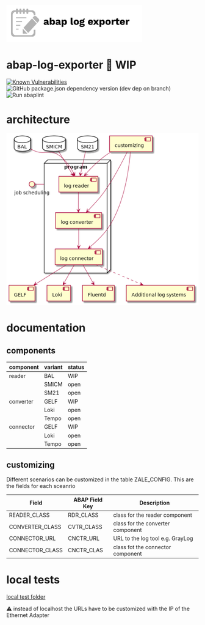 ![abap-log-exporter](docs/logo-abap-log-exporter-horizontal.png)

# abap-log-exporter :construction: WIP

[![Known Vulnerabilities](https://snyk.io/test/github/Goala/abap-log-exporter/badge.svg?targetFile=package.json)](https://snyk.io/test/github/Goala/abap-log-exporter?targetFile=package.json)
![GitHub package.json dependency version (dev dep on branch)](https://img.shields.io/github/package-json/dependency-version/Goala/abap-log-exporter/dev/@abaplint/cli)
![Run abaplint](https://github.com/Goala/abap-log-exporter/workflows/Run%20abaplint/badge.svg)

# architecture

![architecture](./out/architecture/architecture/architecture.png)

# documentation

## components

| component       | variant        | status  |
| ----------------|----------------|---------|
| reader          | BAL            | WIP     |
|                 | SMICM          | open    |
|                 | SM21           | open    |
| converter       | GELF           | WIP     |
|                 | Loki           | open    |
|                 | Tempo          | open    |
| connector       | GELF           | WIP     |
|                 | Loki           | open    |
|                 | Tempo          | open    |


## customizing

Different scenarios can be customized in the table ZALE_CONFIG. This are the fields for each sceanrio

| Field           | ABAP Field Key | Description                         |
| ----------------|----------------|-------------------------------------|
| READER_CLASS    | RDR_CLASS      | class for the reader component      |
| CONVERTER_CLASS | CVTR_CLASS     | class for the converter component   |
| CONNECTOR_URL   | CNCTR_URL      | URL to the log tool e.g. GrayLog    |
| CONNECTOR_CLASS | CNCTR_CLAS     | class fot the connector component   |

# local tests

[local test folder](local-tests/)

:warning: instead of localhost the URLs have to be customized with the IP of the Ethernet Adapter
